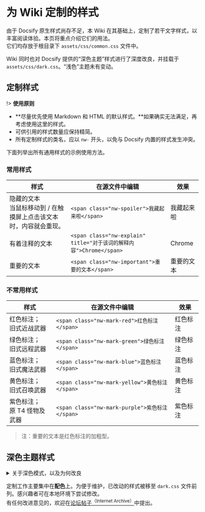 # 为 Wiki 定制的样式

由于 Docsify 原生样式尚存不足，本 Wiki 在其基础上，定制了若干文字样式，以丰富阅读体验。本页将重点介绍它们的用法。  
它们均存放于根目录下 `assets/css/common.css` 文件中。

Wiki 同时也对 Docsify 提供的“深色主题”样式进行了深度改良，并挂载于 `assets/css/dark.css`。“浅色”主题未有变动。

## 定制样式

!> **使用原则**

* **尽量优先使用 Markdown 和 HTML 的默认样式。**如果确实无法满足，再考虑使用这里的样式。
* 可供引用的样式数量应保持精简。
* 所有定制样式的类名，应以 `nw-` 开头，以免与 Docsify 内置的样式发生冲突。

下面列举出所有通用样式的示例使用方法。

### 常用样式

| 样式 | 在源文件中编辑 | 效果 |
| - | - | - |
| 隐藏的文本<br>当鼠标移动到 / 在触摸屏上点击该文本时，内容就会重现。 | `<span class="nw-spoiler">我藏起来啦</span>` | <span class="nw-spoiler">我藏起来啦</span> |
| 有着注释的文本 | `<span class="nw-explain" title="对于该词的解释内容">Chrome</span>` | <span class="nw-explain" title="包括其它基于 Chromium，且内核版本 ≧32 的浏览器">Chrome</span> |
| 重要的文本 | `<span class="nw-important">重要的文本</span>` | <span class="nw-important">重要的文本</span> |

### 不常用样式

| 样式 | 在源文件中编辑 | 效果 |
| - | - | - |
| 红色标注；<br />旧式近战武器 | `<span class="nw-mark-red">红色标注</span>` | <span class="nw-mark-red">红色标注</span> |
| 绿色标注；<br />旧式远程武器 | `<span class="nw-mark-green">绿色标注</span>` | <span class="nw-mark-green">绿色标注</span> |
| 蓝色标注；<br />旧式魔法武器 | `<span class="nw-mark-blue">蓝色标注</span>` | <span class="nw-mark-blue">蓝色标注</span> |
| 黄色标注；<br />旧式召唤武器 | `<span class="nw-mark-yellow">黄色标注</span>` | <span class="nw-mark-yellow">黄色标注</span> |
| 紫色标注；<br />原 T4 怪物及武器 | `<span class="nw-mark-purple">紫色标注</span>` | <span class="nw-mark-purple">紫色标注</span> |

> 注：<span class="nw-important">重要的文本</span>是<span class="nw-mark-red">红色标注</span>的加粗型。

## 深色主题样式

<details>
<summary>关于深色模式，以及为何改良</summary>

我们的愿望很简单：**当不希望有灯光闪瞎眼的时候，Wiki 最好也跟着调暗**。然而，现行的 Docsify 4.x 版本，并无自动切换主题的功能。所幸一行“魔术”代码，勉强解决了燃眉之急。

受此局限，「深色模式」只会在**浏览器已处于「深色」主题模式**时自动、强制启用。浏览器版本须不早于：
- Chrome 76
- Firefox 67
- 新版、也即蓝绿配色的 Microsoft Edge
- iOS 13、Android 10 的内置浏览器

我们相信 Docsify 提供的深色主题样式是 100% 能用的，但怎奈其表现过于[拉跨](https://docsify.js.org/#/themes "可在此自行体验")……据开发者透露，Docsify 5.x 推出后会正式整合深色模式；但在此之前<sup>（目前仍使用 4.x 版本）</sup>，只能自力更生丰衣足食了。

</details>

定制工作主要集中在**配色**上。为便于维护，已改动的样式被移至 `dark.css` 文件前列。感兴趣者可在本地环境下尝试修改。  
有任何改进意见的，欢迎在[论坛帖子<sup>（Internet Archive）</sup>](https://web.archive.org/web/20200926061120/https://bbs.nyaa.cat/d/1700-nyaawiki)中提出。